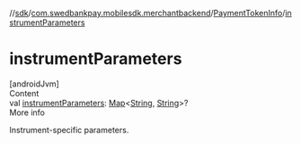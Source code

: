 //[sdk](../../../index.md)/[com.swedbankpay.mobilesdk.merchantbackend](../index.md)/[PaymentTokenInfo](index.md)/[instrumentParameters](instrument-parameters.md)



# instrumentParameters  
[androidJvm]  
Content  
val [instrumentParameters](instrument-parameters.md): [Map](https://kotlinlang.org/api/latest/jvm/stdlib/kotlin.collections/-map/index.html)<[String](https://kotlinlang.org/api/latest/jvm/stdlib/kotlin/-string/index.html), [String](https://kotlinlang.org/api/latest/jvm/stdlib/kotlin/-string/index.html)>?  
More info  


Instrument-specific parameters.

  



